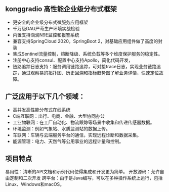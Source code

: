 

## konggradio 高性能企业级分布式框架
* 更安全的企业级分布式微服务应用框架
* 千万级DAU严苛生产环境实战检验
* 内置支持滴滴N9E监控和报警系统
* 兼容支持SpringCloud 2020，SpringBoot 2，对基础应用组件做了高度的封装
* 集成Sentinel流量控制，熔断降级、系统负载等多个维度保护服务的稳定性。
* 注册中心支持consul、配置中心支持Apollo，简化代码开发，
* 链路追踪日志支持：服务调用链路追踪，可对接trace日志，实现业务链路追踪，通过观察易的拓扑图、历史回溯和指标趋势图了解业务详情，快速定位故障。

## 广泛应用于以下几个领域：
* 高并发高性能分布式在线系统
* C端互联网：出行、电商、金融、大型协同办公
* 工业物联网：在工厂自动化、物流跟踪等场景中收集和传递传感器数据。
* 环境监测：例如气象站、水质监测站的数据上传。
* 车联网：车辆与云端服务平台的通信，实现远程诊断和数据采集。
* 能源管理：电力、天然气等公用事业的远程计量和控制。

## 项目特点
易用性：清晰的API文档和示例代码使得集成和开发更为简单。
开放源码：允许自由定制和二次开发
跨平台：由于是Java编写，可以在多种操作系统上运行，包括Linux、Windows和macOS。
